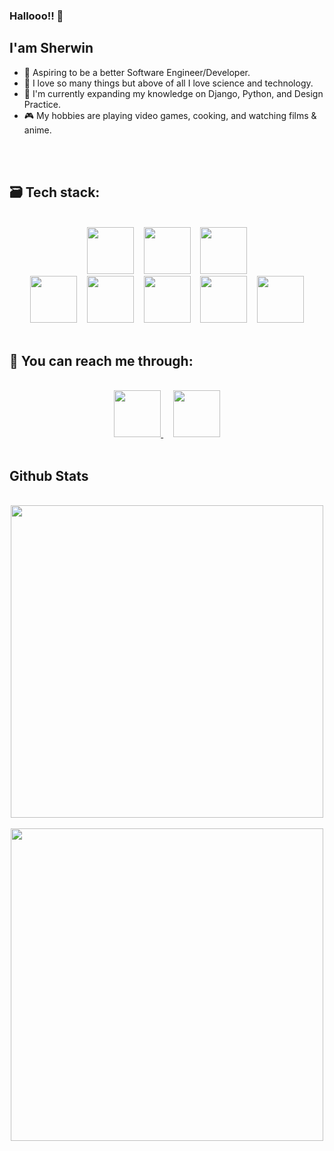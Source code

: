 ### Hallooo!! 👋

## I'am Sherwin

- 🤵 Aspiring to be a better Software Engineer/Developer.
- 💖 I love so many things but above of all I love science and technology.
- 🧠 I'm currently expanding my knowledge on Django, Python, and Design Practice.
- 🎮 My hobbies are playing video games, cooking, and watching films & anime.



<br /><br />
## 🗃️ Tech stack: 

<br />
<div align="center">
  <span>
    <img height="75" src="https://github.com/eSmooothie/eSmooothie/blob/main/images/codeigniter.png?raw=true"/>
  </span>
  &nbsp;&nbsp;
  <!--<span>
    <img height="75" src="https://github.com/eSmooothie/eSmooothie/blob/main/images/flutter.png?raw=true"/>
  </span>
  &nbsp;&nbsp;-->
  <span>
    <img height="75" src="https://github.com/eSmooothie/eSmooothie/blob/main/images/git.png?raw=true"/>
  </span>
  &nbsp;&nbsp;
  <!--<span>
    <img height="75" src="https://github.com/eSmooothie/eSmooothie/blob/main/images/godot_engine.png?raw=true"/>
  </span>
  &nbsp;&nbsp;-
  <span>
    <img height="75" src="https://github.com/eSmooothie/eSmooothie/blob/main/images/java.png?raw=true"/>
  </span>
  &nbsp;&nbsp;-->
  <span>
    <img height="75" src="https://github.com/eSmooothie/eSmooothie/blob/main/images/python.png?raw=true"/>
  </span>
</div>
<div align="center">
  <span>
    <img height="75" src="https://github.com/eSmooothie/eSmooothie/blob/main/images/mysql.png?raw=true"/>
  </span>
  &nbsp;&nbsp;
  <span>
    <img height="75" src="https://github.com/eSmooothie/eSmooothie/blob/main/images/oop.png?raw=true"/>
  </span>
  &nbsp;&nbsp;
  <span>
    <img height="75" src="https://github.com/eSmooothie/eSmooothie/blob/main/images/phpMyAdmin.png?raw=true"/>
  </span>
  &nbsp;&nbsp;
  <span>
    <img height="75" src="https://github.com/eSmooothie/eSmooothie/blob/main/images/sql.png?raw=true"/>
  </span>
  &nbsp;&nbsp;
  <span>
    <img height="75" src="https://github.com/eSmooothie/eSmooothie/blob/main/images/php.png?raw=true"/>
  </span>
</div>



<br />

## 🤝 You can reach me through: 

<br />
<div align="center">
  <a align="left" href="mailto:sherwin.sandoval026@gmail.com">
    <img height="75" src="https://github.com/eSmooothie/eSmooothie/blob/main/images/email.png?raw=true"/>
  </a>
  &nbsp;&nbsp;&nbsp;
  <a align="left" href="https://www.linkedin.com/in/sherwin-sandoval-bab61819b/">
    <img height="75" src="https://github.com/eSmooothie/eSmooothie/blob/main/images/linkedIn.png?raw=true"/>
  </a>
</div>



<br />

## Github Stats
<br />
<div align="center">
   <img width="500" align="center" src="https://github-readme-stats.vercel.app/api?username=eSmooothie&show_icons=true&theme=dracula" />
</div>
<br />
<div align="center">
   <img width="500" align="center" src="https://github-readme-stats.vercel.app/api/top-langs/?username=eSmooothie&layout=compact&theme=dracula" />
</div>


